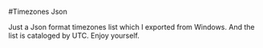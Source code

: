 #Timezones Json

Just a Json format timezones list which I exported from Windows. And the list is cataloged by UTC. Enjoy yourself.